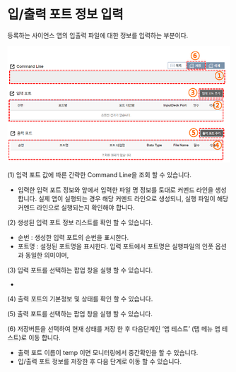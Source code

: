 # 입/출력 포트 정보 입력

등록하는 사이언스 앱의 입출력 파일에 대한 정보를 입력하는 부분이다.  

![](image/image11.png)

(1) 입력 포트 값에 따른 간략한 Command Line을 조회 할 수 있습니다.

 - 입력한 입력 포트 정보와 앞에서 입력한 파일 명 정보를 토대로 커멘드 라인을 생성합니다. 실제 앱이 실행되는 경우 해당 커멘드 라인으로 생성되니, 실행 파일이 해당 커멘드 라인으로 실행되는지 확인해야 합니다.

(2) 생성된 입력 포트 정보 리스트를 확인 할 수 있습니다.

 - 순번 : 생성한 입력 포트의 순번을 표시한다.
 - 포트명 : 설정된 포트명을 표시한다. 입력 포트에서 포트명은 실행파일의 인풋 옵션과 동일한 의미이며, 

(3) 입력 포트를 선택하는 팝업 창을 실행 할 수 있습니다.

-  

(4) 출력 포트의 기본정보 및 상태를 확인 할 수 있습니다.

(5) 출력 포트를 선택하는 팝업 창을 실행 할 수 있습니다.

(6) 저장버튼을 선택하여 현재 상태를 저장 한 후 다음단계인 ‘앱 테스트’ (탭 메뉴 앱 테스트)로 이동
합니다.

 - 출력 포트 이름이 temp 이면 모니터링에서 중간확인을 할 수 있습니다.
 - 입/출력 포트 정보를 저장한 후 다음 단계로 이동 할 수 있습니다.